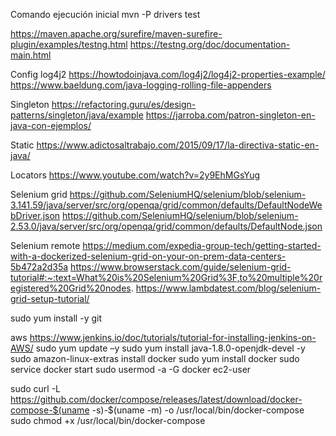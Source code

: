 Comando ejecución inicial
mvn -P drivers test


https://maven.apache.org/surefire/maven-surefire-plugin/examples/testng.html
https://testng.org/doc/documentation-main.html

Config log4j2 https://howtodoinjava.com/log4j2/log4j2-properties-example/
https://www.baeldung.com/java-logging-rolling-file-appenders

Singleton
https://refactoring.guru/es/design-patterns/singleton/java/example
https://jarroba.com/patron-singleton-en-java-con-ejemplos/

Static
https://www.adictosaltrabajo.com/2015/09/17/la-directiva-static-en-java/


Locators
https://www.youtube.com/watch?v=2y9EhMGsYug

Selenium grid
https://github.com/SeleniumHQ/selenium/blob/selenium-3.141.59/java/server/src/org/openqa/grid/common/defaults/DefaultNodeWebDriver.json
https://github.com/SeleniumHQ/selenium/blob/selenium-2.53.0/java/server/src/org/openqa/grid/common/defaults/DefaultNode.json

Selenium remote
https://medium.com/expedia-group-tech/getting-started-with-a-dockerized-selenium-grid-on-your-on-prem-data-centers-5b472a2d35a
https://www.browserstack.com/guide/selenium-grid-tutorial#:~:text=What%20is%20Selenium%20Grid%3F,to%20multiple%20registered%20Grid%20nodes.
https://www.lambdatest.com/blog/selenium-grid-setup-tutorial/


sudo yum install -y git

aws
https://www.jenkins.io/doc/tutorials/tutorial-for-installing-jenkins-on-AWS/
sudo yum update –y
sudo yum install java-1.8.0-openjdk-devel -y
sudo amazon-linux-extras install docker
sudo yum install docker
sudo service docker start
sudo usermod -a -G docker ec2-user

sudo curl -L https://github.com/docker/compose/releases/latest/download/docker-compose-$(uname -s)-$(uname -m) -o /usr/local/bin/docker-compose
sudo chmod +x /usr/local/bin/docker-compose
